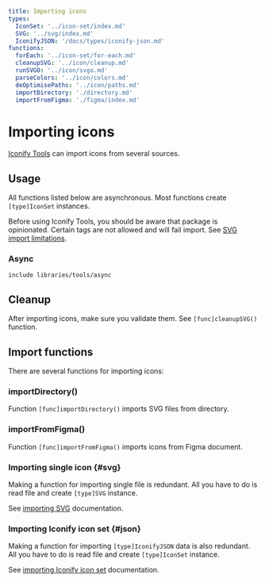 ```yaml
title: Importing icons
types:
  IconSet: '../icon-set/index.md'
  SVG: '../svg/index.md'
  IconifyJSON: '/docs/types/iconify-json.md'
functions:
  forEach: '../icon-set/for-each.md'
  cleanupSVG: '../icon/cleanup.md'
  runSVGO: '../icon/svgo.md'
  parseColors: '../icon/colors.md'
  deOptimisePaths: '../icon/paths.md'
  importDirectory: './directory.md'
  importFromFigma: './figma/index.md'
```

# Importing icons

[Iconify Tools](../index.md) can import icons from several sources.

## Usage

All functions listed below are asynchronous. Most functions create `[type]IconSet` instances.

Before using Iconify Tools, you should be aware that package is opinionated. Certain tags are not allowed and will fail import. See [SVG import limitations](../tags.md).

### Async

`include libraries/tools/async`

## Cleanup

After importing icons, make sure you validate them. See `[func]cleanupSVG()` function.

## Import functions

There are several functions for importing icons:

### importDirectory()

Function `[func]importDirectory()` imports SVG files from directory.

### importFromFigma()

Function `[func]importFromFigma()` imports icons from Figma document.

### Importing single icon {#svg}

Making a function for importing single file is redundant. All you have to do is read file and create `[type]SVG` instance.

See [importing SVG](./svg.md) documentation.

### Importing Iconify icon set {#json}

Making a function for importing `[type]IconifyJSON` data is also redundant. All you have to do is read file and create `[type]IconSet` instance.

See [importing Iconify icon set](./json.md) documentation.
